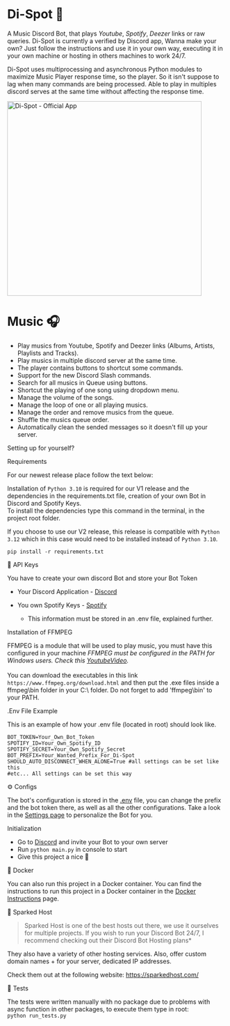# Di-Spot 🎼

A Music Discord Bot, that plays *Youtube*, *Spotify*, *Deezer* links or raw queries. Di-Spot is currently a verified by Discord app, Wanna make your own? 
Just follow the instructions and use it in your own way, executing it in your own machine or hosting in others machines to work 24/7.

Di-Spot uses multiprocessing and asynchronous Python modules to maximize Music Player response time, so the player. 
So it isn't suppose to lag when many commands are being processed.
Able to play in multiples discord serves at the same time without affecting the response time.

<img width="447" alt="Di-Spot - Official App" src="https://github.com/user-attachments/assets/1842c3f7-aa8f-4090-840e-46201efa2f21" />

# Music 🎧

- Play musics from Youtube, Spotify and Deezer links (Albums, Artists, Playlists and Tracks).
- Play musics in multiple discord server at the same time.
- The player contains buttons to shortcut some commands. 
- Support for the new Discord Slash commands.
- Search for all musics in Queue using buttons.
- Shortcut the playing of one song using dropdown menu.
- Manage the volume of the songs.
- Manage the loop of one or all playing musics.
- Manage the order and remove musics from the queue.
- Shuffle the musics queue order.
- Automatically clean the sended messages so it doesn't fill up your server.


Setting up for yourself?

Requirements

For our newest release place follow the text below:

Installation of ``Python 3.10`` is required for our V1 release and the dependencies in the requirements.txt file, creation of your own Bot in Discord and Spotify Keys. <br>
To install the dependencies type this command in the terminal, in the project root folder.

If you choose to use our V2 release, this release is compatible with ``Python 3.12`` which in this case would need to be installed instead of ``Python 3.10``.

```
pip install -r requirements.txt

```

🔑 API Keys

You have to create your own discord Bot and store your Bot Token 
* Your Discord Application - [Discord](https://discord.com/developers)
* You own Spotify Keys - [Spotify](https://developer.spotify.com/dashboard/applications)

   - This information must be stored in an .env file, explained further.


Installation of FFMPEG

FFMPEG is a module that will be used to play music, you must have this configured in your machine
*FFMPEG must be configured in the PATH for Windows users. Check this [YoutubeVideo](https://www.youtube.com/watch?v=r1AtmY-RMyQ&t=114s&ab_channel=TroubleChute).* <br><br>
You can download the executables in this link `https://www.ffmpeg.org/download.html` and then put the .exe files inside a ffmpeg\bin folder in your C:\ folder. Do not forget to add 'ffmpeg\bin' to your PATH.


.Env File Example

This is an example of how your .env file (located in root) should look like.

```env
BOT_TOKEN=Your_Own_Bot_Token
SPOTIFY_ID=Your_Own_Spotify_ID
SPOTIFY_SECRET=Your_Own_Spotify_Secret
BOT_PREFIX=Your_Wanted_Prefix_For_Di-Spot
SHOULD_AUTO_DISCONNECT_WHEN_ALONE=True #all settings can be set like this
#etc... All settings can be set this way
```

⚙️ Configs

The bot's configuration is stored in the [.env](.env) file, you can change the prefix and the bot token there, as well as all the other configurations.
Take a look in the [Settings page](.github/Docs/SETTINGS.md) to personalize the Bot for you.


Initialization

- Go to [Discord](https://discord.com/developers) and invite your Bot to your own server
- Run ```python main.py``` in console to start
- Give this project a nice 🌟


🐳 Docker

You can also run this project in a Docker container. You can find the instructions to run this project in a Docker container in the [Docker Instructions](.github/Docs/DOCKER.md) page.


🚀 Sparked Host

> Sparked Host is one of the best hosts out there, we use it ourselves for multiple projects. If you wish to run your Discord Bot 24/7, I recommend checking out their Discord Bot Hosting plans* <br>

They also have a variety of other hosting services. Also, offer custom domain names + for your server, dedicated IP addresses.  

Check them out at the following website: https://sparkedhost.com/

🧪 Tests

The tests were written manually with no package due to problems with async function in other packages, to execute them type in root: <br>
`python run_tests.py`<br>
